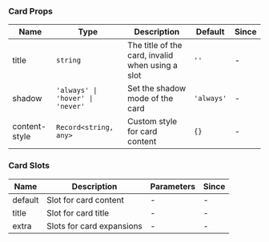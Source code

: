 ### Card Props

| Name          | Type   | Description                                                    | Default   | Since |
| ------------- | ------ | ------------------------------------------------------- | -------- | --- |
| title | `string` | The title of the card, invalid when using a slot | `''` | - |
| shadow | `'always' \| 'hover' \| 'never'` | Set the shadow mode of the card | `'always'` | - |
| content-style | `Record<string, any>` | Custom style for card content | `{}` | - |

### Card Slots

| Name    | Description               | Parameters | Since |
| ------- | ------------------ | --- | --- |
| default | Slot for card content | - | - |
| title | Slot for card title | - | - |
| extra | Slots for card expansions | - | - |
